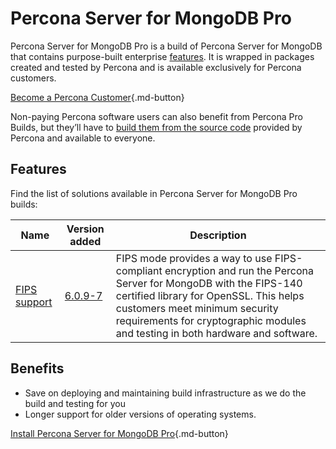 # Percona Server for MongoDB Pro

Percona Server for MongoDB Pro is a build of Percona Server for MongoDB that contains purpose-built enterprise [features](#features). It is wrapped in packages created and tested by Percona and is available exclusively for Percona customers.

[Become a Percona Customer](https://www.percona.com/about/contact){.md-button}

Non-paying Percona software users can also benefit from Percona Pro Builds, but they’ll have to [build them from the source code](install/source.md) provided by Percona and available to everyone.

## Features

Find the list of solutions available in Percona Server for MongoDB Pro builds:

| Name                                | Version added | Description  | 
| ----------------------------------- | ------------- | -------------
| [FIPS support ](fips.md)| [6.0.9-7](release_notes/6.0.9-7.md) | FIPS mode provides a way to use FIPS-compliant encryption and run the Percona Server for MongoDB with the FIPS-140 certified library for OpenSSL. This helps customers meet minimum security requirements for cryptographic modules and testing in both hardware and software. |

## Benefits

* Save on deploying and maintaining build infrastructure as we do the build and testing for you 
* Longer support for older versions of operating systems.  

[Install Percona Server for MongoDB Pro](install/install-pro.md){.md-button}
